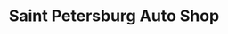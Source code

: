 ---
title: "Saint Petersburg Auto Shop"
url: /saint-petersburg/saint-petersburg-auto-shop/
shop: Autowerkstatt
---